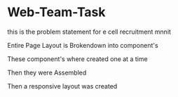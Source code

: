# Web-Team-Task
this is the problem statement for e cell recruitment mnnit

Entire Page Layout is Brokendown into component's

These component's where created one at a time

Then they were Assembled

Then a responsive layout was created

